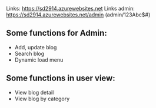 
Links: https://sd2914.azurewebsites.net
Links admin: https://sd2914.azurewebsites.net/admin (admin/123Abc$#)

## Some functions for Admin:
- Add, update blog
- Search blog
- Dynamic load menu

## Some functions in user view:
- View blog detail
- View blog by category
